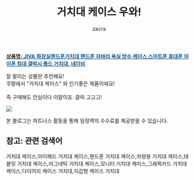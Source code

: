 ﻿---
layout: post
title:  "거치대 케이스 우와!"
author: zacra
categories: [ 아이템 ]
tags: [거치대 케이스,아이패드 거치대 케이스,핸드폰 거치대 케이스,차량용 거치대 케이스,태블릿 거치대 케이스,마그네틱 거치대 케이스,모니터 거치대 케이스,그래픽카드 거치대 케이스,다이어리 케이스 거치대,지갑형 케이스 거치대]
image: https://static.coupangcdn.com/image/vendor_inventory/0c22/5873edbfd8d416b251e0d439ecc6cf5d8a47c99ad4d1ed7e7f00fcb578a0.jpeg 
description: "쿠팡에서 거치대 케이스 관련 상품으로 가장 잘팔리는 제품 중 하나라는 사실!!."
rating: 4.5
---

<a href="https://link.coupang.com/re/AFFSDP?lptag=AF8407795&pageKey=2360528528&itemId=4097997210&vendorItemId=72081964223&traceid=V0-153-12fefd072c109627"><b>상품명: <font color='#01579B'>JIVA 화장실핸드폰거치대 핸드폰 자바라 욕실 방수 케이스 스마트폰 휴대폰 아이폰 침대 갤럭시 폴드 거치대, 네이비</font></b></a>

잘 팔리는 상품만 추천해요!<br/>
쿠팡에서 "거치대 케이스" 와 인기좋은 제품이에요!<br/><br/>
즉 구매해도 안심이다 이말이죠. 클릭 고고고! <br/>



<a href="https://link.coupang.com/re/AFFSDP?lptag=AF8407795&pageKey=2360528528&itemId=4097997210&vendorItemId=72081964223&traceid=V0-153-12fefd072c109627"><img src="https://thumbnail7.coupangcdn.com/thumbnails/remote/q89/image/vendor_inventory/406e/80dc73b60b697f1df0564ebb2c08c900cb5c3ec7f43af8774afa231d7f65.jpg"></a> 

본 블로그는 파트너스 활동을 통해 일정액의 수수료를 제공받을 수 있습니다.

## 참고: 관련 검색어    
거치대 케이스,아이패드 거치대 케이스,핸드폰 거치대 케이스,차량용 거치대 케이스,태블릿 거치대 케이스,마그네틱 거치대 케이스,모니터 거치대 케이스,그래픽카드 거치대 케이스,다이어리 케이스 거치대,지갑형 케이스 거치대